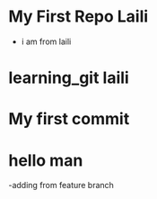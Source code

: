 # My First Repo Laili
- i am from laili
# learning_git laili
# My first commit


# hello man

-adding from feature branch
